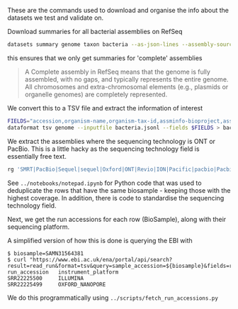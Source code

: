 These are the commands used to download and organise the info about the datasets we 
test and validate on.

Download summaries for all bacterial assemblies on RefSeq

```sh
datasets summary genome taxon bacteria --as-json-lines --assembly-source RefSeq --assembly-level complete --assembly-version latest --mag exclude > bacteria.jsonl
```

this ensures that we only get summaries for 'complete' assemblies

> A Complete assembly in RefSeq means that the genome is fully assembled, with no gaps, and typically represents the entire genome. All chromosomes and extra-chromosomal elements (e.g., plasmids or organelle genomes) are completely represented.

We convert this to a TSV file and extract the information of interest

```sh
FIELDS="accession,organism-name,organism-tax-id,assminfo-bioproject,assminfo-biosample-accession,assminfo-name,organism-infraspecific-strain,assminfo-biosample-strain,assminfo-sequencing-tech,assmstats-total-number-of-chromosomes,assmstats-total-sequence-len,assmstats-genome-coverage,assminfo-biosample-project-name"
dataformat tsv genome --inputfile bacteria.jsonl --fields $FIELDS > bacteria.tsv
```

We extract the assemblies where the sequencing technology is ONT or PacBio. This is a little 
hacky as the sequencing technology field is essentially free text.

```sh
rg 'SMRT|PacBio|Sequel|sequel|Oxford|ONT|Revio|ION|Pacific|pacbio|Pacbio|OXFORD|Nanopore' bacteria.tsv > bacteria_lr.tsv
```

See `../notebooks/notepad.ipynb` for Python code that was used to deduplicate the rows 
that have the same biosample - keeping those with the highest coverage. In addition, there 
is code to standardise the sequencing technology field.

Next, we get the run accessions for each row (BioSample), along with their sequencing platform.

A simplified version of how this is done is querying the EBI with

```
$ biosample=SAMN31564381
$ curl "https://www.ebi.ac.uk/ena/portal/api/search?result=read_run&format=tsv&query=sample_accession=${biosample}&fields=run_accession,instrument_platform"
run_accession   instrument_platform
SRR22225500     ILLUMINA
SRR22225499     OXFORD_NANOPORE
```

We do this programmatically using `../scripts/fetch_run_accessions.py`